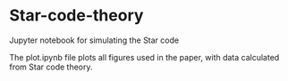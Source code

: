 # Star-code-theory
Jupyter notebook for simulating the Star code

The plot.ipynb file plots all figures used in the paper, with data calculated from Star code theory.
